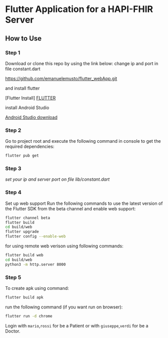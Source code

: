 # Flutter Application for a HAPI-FHIR Server

## How to Use 
 
### Step 1

Download or clone this repo by using the link below: change ip and port in file constant.dart

https://github.com/emanuelemusto/flutter_webApp.git

and install flutter

[Flutter Install] [FLUTTER]

install Android Studio

[Android Studio download][ANDROIDSTUDIO]

### Step 2

Go to project root and execute the following command in console to get the required dependencies:
```sh
flutter pub get
```
### Step 3

 _set your ip and server port on file lib/constant.dart_


### Step 4

Set up web support Run the following commands to use the latest version of the Flutter SDK from the beta channel and enable web support:

```sh
flutter channel beta 
flutter build
cd build/web 
flutter upgrade 
flutter config --enable-web
```

for using remote web verison using following commands:

```sh
flutter build web 
cd build/web 
python3 -m http.server 8000
```

### Step 5

To create apk using command: 
```sh
flutter build apk
```

run the following command (if you want run on browser): 
```sh
flutter run -d chrome
```


Login with `mario`,`rossi` for be a Patient or with `giuseppe`,`verdi` for be a Doctor.

[//]: # (These are reference links used in the body of this note and get stripped out when the markdown processor does its job. There is no need to format nicely because it shouldn't be seen. Thanks SO - http://stackoverflow.com/questions/4823468/store-comments-in-markdown-syntax)

   [FLUTTER]: <https://flutter.dev/docs/get-started/install>
   [ANDROIDSTUDIO]: <https://developer.android.com/studio>
